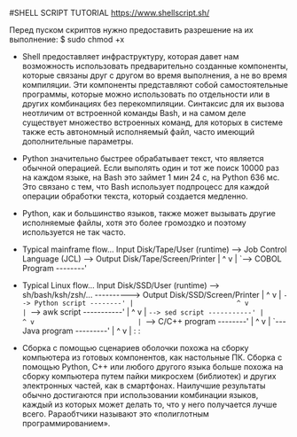 #SHELL SCRIPT TUTORIAL
https://www.shellscript.sh/

Перед пуском скриптов нужно предоставить разрешение на их выполнение:
    $ sudo chmod +x <filename>

* Shell предоставляет инфраструктуру, которая давет нам возможность использовать предварительно созданные компоненты, которые связаны друг с другом во время выполнения, а не во время компиляции. Эти компоненты представляют собой самостоятельные программы, которые можно использовать по отдельности или в других комбинациях без перекомпиляции. Синтаксис для их вызова неотличим от встроенной команды Bash, и на самом деле существует множество встроенных команд, для которых в системе также есть автономный исполняемый файл, часто имеющий дополнительные параметры.

* Python значительно быстрее обрабатывает текст, что является обычной операцией. Если выполять один и тот же поиск 10000 раз на каждом языке, на Bash это займет 1 мин 24 с, на Python 636 мс. Это связано с тем, что Bash использует подпроцесс для каждой операции обработки текста, который создается медленно.

* Python, как и большинство языков, также может вызывать другие исполняемые файлы, хотя это более громоздко и поэтому используется не так часто.

* Typical mainframe flow...
Input Disk/Tape/User (runtime) --> Job Control Language (JCL) --> Output Disk/Tape/Screen/Printer
                                   |                          ^
                                   v                          |
                                   `--> COBOL Program --------' 

* Typical Linux flow...
Input Disk/SSD/User (runtime) --> sh/bash/ksh/zsh/... ----------> Output Disk/SSD/Screen/Printer
                                   |                          ^
                                   v                          |
                                   `--> Python script --------'
                                   |                          ^
                                   v                          |
                                   `--> awk script -----------'
                                   |                          ^
                                   v                          |
                                   `--> sed script -----------'
                                   |                          ^
                                   v                          |
                                   `--> C/C++ program --------'
                                   |                          ^
                                   v                          |
                                   `--- Java program ---------'
                                   |                          ^
                                   v                          |
                                   :                          :

* Сборка с помощью сценариев оболочки похожа на сборку компьютера из готовых компонентов, как настольные ПК.
    Сборка с помощью Python, C++ или любого другого языка больше похожа на сборку компьютера путем пайки микросхем (библиотек) и других электронных частей, как в смартфонах.
    Наилучшие результаты обычно достигаются при использовании комбинации языков, каждый из которых может делать то, что у него получается лучше всего. Рараобтчики называют это «полиглотным программированием».